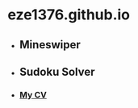# eze1376.github.io

+ ## Mineswiper
+ ## Sudoku Solver
+ ### [My CV](https://github.com/eze1376/curriculum-vitae/blob/main/ErfanZekriEsfahani_CV.pdf)
